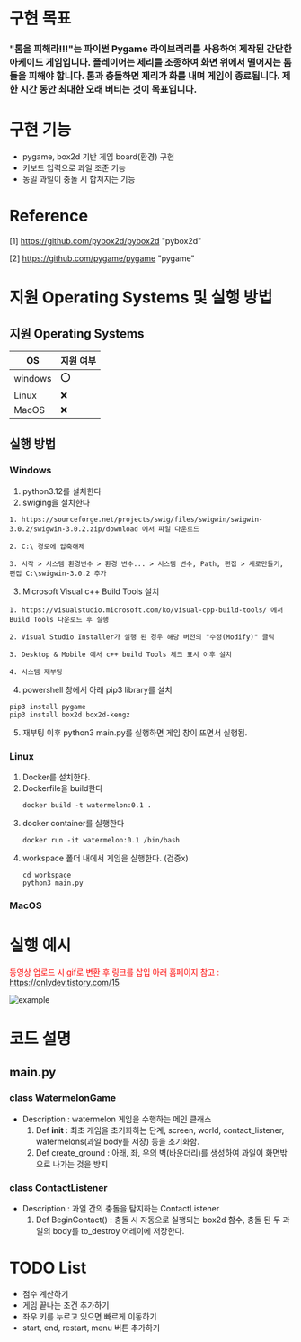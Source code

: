 # 구현 목표
###  "톰을 피해라!!!"는 파이썬 Pygame 라이브러리를 사용하여 제작된 간단한 아케이드 게임입니다. 플레이어는 제리를 조종하여 화면 위에서 떨어지는 톰들을 피해야 합니다. 톰과 충돌하면 제리가 화를 내며 게임이 종료됩니다. 제한 시간 동안 최대한 오래 버티는 것이 목표입니다.

# 구현 기능

* pygame, box2d 기반 게임 board(환경) 구현
* 키보드 입력으로 과일 조준 기능
* 동일 과일이 충돌 시 합쳐지는 기능

# Reference
[1] https://github.com/pybox2d/pybox2d "pybox2d" 

[2] https://github.com/pygame/pygame "pygame"

# 지원 Operating Systems 및 실행 방법

## 지원 Operating Systems
|OS| 지원 여부 |
|-----|--------|
|windows | :o:  |
| Linux  | :x: |
|MacOS  | :x:  |

## 실행 방법
### Windows

1. python3.12를 설치한다
2. swiging을 설치한다
```
1. https://sourceforge.net/projects/swig/files/swigwin/swigwin-3.0.2/swigwin-3.0.2.zip/download 에서 파일 다운로드

2. C:\ 경로에 압축해제

3. 시작 > 시스템 환경변수 > 환경 변수... > 시스템 변수, Path, 편집 > 새로만들기, 편집 C:\swigwin-3.0.2 추가 
```
3. Microsoft Visual c++ Build Tools 설치
```
1. https://visualstudio.microsoft.com/ko/visual-cpp-build-tools/ 에서   Build Tools 다운로드 후 실행

2. Visual Studio Installer가 실행 된 경우 해당 버전의 "수정(Modify)" 클릭

3. Desktop & Mobile 에서 c++ build Tools 체크 표시 이후 설치

4. 시스템 재부팅
```
4. powershell 창에서 아래 pip3 library를 설치

```
pip3 install pygame
pip3 install box2d box2d-kengz
```

5. 재부팅 이후 python3 main.py를 실행하면 게임 창이 뜨면서 실행됨.

### Linux

1. Docker를 설치한다.
2. Dockerfile을 build한다
   ```
   docker build -t watermelon:0.1 .
   ```
3. docker container를 실행한다
   ```
   docker run -it watermelon:0.1 /bin/bash
   ```
4. workspace 폴더 내에서 게임을 실행한다. (검증x)
   ```
   cd workspace
   python3 main.py
   ```


### MacOS

# 실행 예시
<span style="color:red">동영상 업로드 시 gif로 변환 후 링크를 삽입</span>
<span style="color:red">아래 홈페이지 참고 : https://onlydev.tistory.com/15 </span>

![example](https://github.com/RmKuma/oss_personal_project_phase1/assets/20412048/98ecfe0c-34c5-4592-86e9-defded705a36)

# 코드 설명
## main.py
### class WatermelonGame
- Description : watermelon 게임을 수행하는 메인 클래스
  1. Def __init__ : 최초 게임을 초기화하는 단계, screen, world, contact_listener, watermelons(과일 body를 저장) 등을 초기화함.
  2. Def create_ground : 아래, 좌, 우의 벽(바운더리)를 생성하여 과일이 화면밖으로 나가는 것을 방지

### class ContactListener
- Description : 과일 간의 충돌을 탐지하는 ContactListener
  1. Def BeginContact() : 충돌 시 자동으로 실행되는 box2d 함수, 충돌 된 두 과일의 body를 to_destroy 어레이에 저장한다.
 

# TODO List
* 점수 계산하기
* 게임 끝나는 조건 추가하기
* 좌우 키를 누르고 있으면 빠르게 이동하기
* start, end, restart, menu 버튼 추가하기
